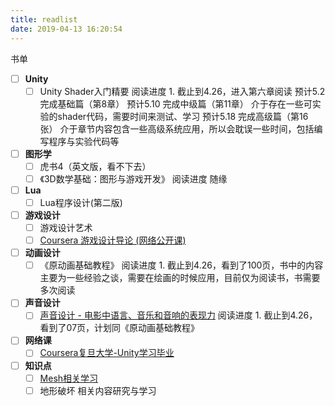 ```yaml
---
title: readlist
date: 2019-04-13 16:20:54
---
```

书单
- [ ] **Unity**
    - [ ] Unity Shader入门精要
			阅读进度 1. 截止到4.26，进入第六章阅读
            预计5.2 完成基础篇（第8章）
            预计5.10 完成中级篇（第11章） 介于存在一些可实验的shader代码，需要时间来测试、学习
            预计5.18 完成高级篇（第16张） 介于章节内容包含一些高级系统应用，所以会耽误一些时间，包括编写程序与实验代码等
- [ ] **图形学**
    - [ ] 虎书4（英文版，看不下去）	
    - [ ] 《3D数学基础：图形与游戏开发》
			阅读进度 随缘
- [ ] **Lua**
    - [ ] Lua程序设计(第二版)
- [ ] **游戏设计**
    - [ ] 游戏设计艺术
    - [ ] [Coursera 游戏设计导论 (网络公开课)](https://www.bilibili.com/video/av8169239/)
- [ ] **动画设计**
	- [ ] 《原动画基础教程》
            阅读进度 1. 截止到4.26，看到了100页，书中的内容主要为一些经验之谈，需要在绘画的时候应用，目前仅为阅读书，书需要多次阅读
- [ ] **声音设计**
    - [ ] [声音设计 - 电影中语言、音乐和音响的表现力](https://book.douban.com/subject/2382323/)
			阅读进度 1. 截止到4.26，看到了07页，计划同《原动画基础教程》
- [ ] **网络课**
    - [ ] [Coursera复旦大学-Unity学习毕业](https://www.bilibili.com/video/av22872089/?p=6)
- [ ] **知识点**
    - [ ] [Mesh相关学习](https://catlikecoding.com/unity/tutorials/procedural-grid/)
    - [ ] 地形破坏 相关内容研究与学习